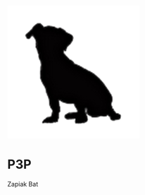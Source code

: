 <html lang="en">
<head>
    <meta charset="UTF-8">
    <meta name="viewport" content="width=device-width, initial-scale=1.0">
    <title>Document</title>
    <img src="logo_txiki_2.png">
</head>
<body>
    <h1> P3P </h1>
    <P> Zapiak Bat </P>
</body>
</html>
